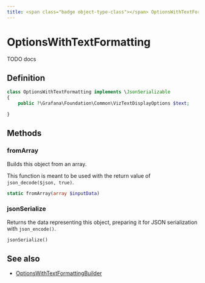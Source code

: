 ```yaml
---
title: <span class="badge object-type-class"></span> OptionsWithTextFormatting
---
```

# <span class="badge object-type-class"></span> OptionsWithTextFormatting

TODO docs

## Definition

```php
class OptionsWithTextFormatting implements \JsonSerializable
{
    public ?\Grafana\Foundation\Common\VizTextDisplayOptions $text;

}
```
## Methods

### <span class="badge object-method"></span> fromArray

Builds this object from an array.

This function is meant to be used with the return value of `json_decode($json, true)`.

```php
static fromArray(array $inputData)
```

### <span class="badge object-method"></span> jsonSerialize

Returns the data representing this object, preparing it for JSON serialization with `json_encode()`.

```php
jsonSerialize()
```

## See also

 * <span class="badge builder"></span> [OptionsWithTextFormattingBuilder](./builder-OptionsWithTextFormattingBuilder.md)
